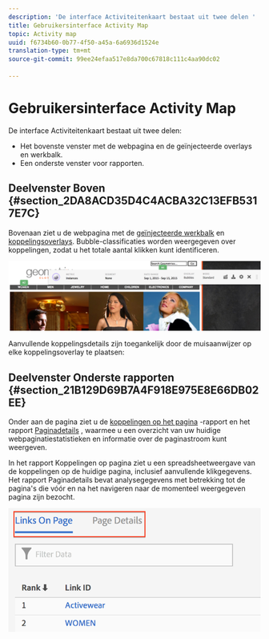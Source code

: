 ```yaml
---
description: 'De interface Activiteitenkaart bestaat uit twee delen '
title: Gebruikersinterface Activity Map
topic: Activity map
uuid: f6734b60-0b77-4f50-a45a-6a6936d1524e
translation-type: tm+mt
source-git-commit: 99ee24efaa517e8da700c67818c111c4aa90dc02

---
```



# Gebruikersinterface Activity Map

De interface Activiteitenkaart bestaat uit twee delen:

* Het bovenste venster met de webpagina en de geïnjecteerde overlays en werkbalk.
* Een onderste venster voor rapporten.

## Deelvenster Boven {#section_2DA8ACD35D4C4ACBA32C13EFB5317E7C}

Bovenaan ziet u de webpagina met de [geïnjecteerde werkbalk](/help/analyze/activity-map/activitymap-standard-live.md) en [koppelingsoverlays](/help/analyze/activity-map/activitymap-gainerslosers.md). Bubble-classificaties worden weergegeven over koppelingen, zodat u het totale aantal klikken kunt identificeren.

![](assets/top_panel.png)

Aanvullende koppelingsdetails zijn toegankelijk door de muisaanwijzer op elke koppelingsoverlay te plaatsen:

## Deelvenster Onderste rapporten {#section_21B129D69B7A4F918E975E8E66DB02EE}

Onder aan de pagina ziet u de [koppelingen op het pagina](/help/analyze/activity-map/activitymap-links-report.md) -rapport en het rapport [Paginadetails](/help/analyze/activity-map/activitymap-page-flow.md) , waarmee u een overzicht van uw huidige webpaginatiestatistieken en informatie over de paginastroom kunt weergeven.

In het rapport Koppelingen op pagina ziet u een spreadsheetweergave van de koppelingen op de huidige pagina, inclusief aanvullende klikgegevens. Het rapport Paginadetails bevat analysegegevens met betrekking tot de pagina&#39;s die vóór en na het navigeren naar de momenteel weergegeven pagina zijn bezocht.

![](assets/bottom_panel.png)

